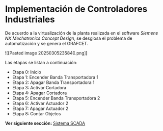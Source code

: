# Implementación de Controladores Industriales

De acuerdo a la virtualización de la planta realizada en el software *Siemens NX Mechatronics Concept Design*, se desglosa el problema de automatización y se genera el GRAFCET.

![[Pasted image 20250305235840.png]]

Las etapas se listan a continuación:
- Etapa 0: Inicio
- Etapa 1: Encender Banda Transportadora 1
- Etapa 2: Apagar Banda Transportadora 1
- Etapa 3: Activar Cortadora
- Etapa 4: Apagar Cortadora
- Etapa 5: Encender Banda Transportadora 2
- Etapa 6: Activar Actuador 2
- Etapa 7: Apagar Actuador 2
- Etapa 8: Contar Objetos




**Ver siguiente sección:** [Sistema SCADA](scada.md)

